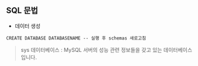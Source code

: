 ## SQL 문법

- 데이터 생성

```mysql
CREATE DATABASE DATABASENAME -- 실행 후 schemas 새로고침
```

> sys 데이터베이스 : MySQL 서버의 성능 관련 정보들을 갖고 있는 데이터베이스입니다.


